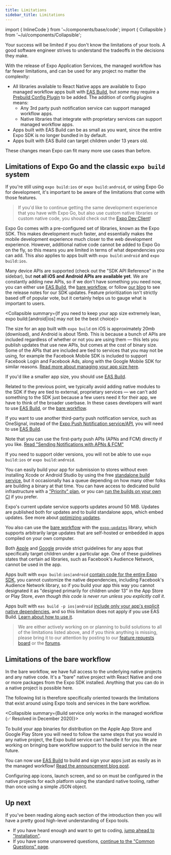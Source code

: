 ```yaml
---
title: Limitations
sidebar_title: Limitations
---
```


import { InlineCode } from '~/components/base/code';
import { Collapsible } from '~/ui/components/Collapsible';

Your success will be limited if you don't know the limitations of your tools. A good software engineer strives to understand the tradeoffs in the decisions they make.

<Collapsible summary="Used Expo before? Here are some recent changes to the managed workflow you should be aware of…">

With the release of Expo Application Services, the managed workflow has far fewer limitations, and can be used for any project no matter the complexity:

- All libraries available to React Native apps are available to Expo managed workflow apps built with [EAS Build](/build/setup.md), but _some_ may require a [Prebuild Config Plugin](/guides/config-plugins/) to be added. The addition of config plugins means:
  - Any 3rd party push notification service can support managed workflow apps.
  - Native libraries that integrate with proprietary services can support managed workflow apps.
- Apps built with EAS Build can be as small as you want, since the entire Expo SDK is no longer bundled in by default.
- Apps built with EAS Build can target children under 13 years old.

These changes mean Expo can fit many more use cases than before.

</Collapsible>

## Limitations of Expo Go and the classic `expo build` system

If you're still using `expo build:ios` or `expo build:android`, or using Expo Go for development, it's important to be aware of the limitations that come with those features.

> If you'd like to continue getting the same development experience that you have with Expo Go, but also use custom native libraries or custom native code, you should check out the [Expo Dev Client](/clients/introduction.md)!

Expo Go comes with a pre-configured set of libraries, known as the Expo SDK. This makes development much faster, and essentially makes the mobile development experience much closer to the web development experience. However, additional native code cannot be added to Expo Go on the fly, so this means you are limited in terms of what dependencies you can add. This also applies to apps built with `expo build:android` and `expo build:ios`.

<Collapsible summary="Not all iOS and Android APIs are available">

Many device APIs are supported (check out the "SDK API Reference" in the sidebar), but **not all iOS and Android APIs are available yet**. We are constantly adding new APIs, so if we don't have something you need now, you can either use [EAS Build](/build/setup.md), the [bare workflow](managed-vs-bare.md#bare-workflow), or follow [our blog](https://blog.expo.dev) to see the release notes for our SDK updates. Feature prioritization isn't strictly based off of popular vote, but it certainly helps us to gauge what is important to users.

</Collapsible>

<Collapsible summary={<span>If you need to keep your app size extremely lean, <InlineCode>expo build:[android|ios]</InlineCode> may not be the best choice</span>}>

The size for an app built with `expo build` on iOS is approximately 20mb (download), and Android is about 15mb. This is because a bunch of APIs are included regardless of whether or not you are using them &mdash; this lets you publish updates that use new APIs, but comes at the cost of binary size. Some of the APIs that are included are tied to services that you may not be using, for example the Facebook Mobile SDK is included to support Facebook Login and Facebook Ads, along with the Google Mobile SDK for similar reasons. [Read more about managing your app size here](https://expo.fyi/managed-app-size).

If you'd like a smaller app size, you should use [EAS Build](/build/setup.md).

</Collapsible>

<Collapsible summary="Native libraries to integrate with proprietary services are usually not included in the SDK">

Related to the previous point, we typically avoid adding native modules to the SDK if they are tied to external, proprietary services &mdash; we can't add something to the SDK just because a few users need it for their app, we have to think of the broader userbase. In these cases developers will want to use [EAS Build](/build/setup.md), or the [bare workflow](../introduction/managed-vs-bare.md).

</Collapsible>

<Collapsible summary="The only supported third-party push notification service is the Expo notification service">

If you want to use another third-party push notification service, such as OneSignal, instead of the [Expo Push Notification service/API](/push-notifications/overview.md), you will need to use [EAS Build](/build/setup.md).

Note that you can use the first-party push APIs (APNs and FCM) directly if you like. [Read "Sending Notifications with APNs & FCM"](/push-notifications/sending-notifications-custom.md)

</Collapsible>

<Collapsible summary="The minimum supported OS versions are Android 5+ and iOS 10+">

If you need to support older versions, you will not be able to use `expo build:ios` or `expo build:android`.

</Collapsible>

<Collapsible summary="Free builds can sometimes be queued">

You can easily build your app for submission to stores without even installing Xcode or Android Studio by using the free [standalone build service](/distribution/building-standalone-apps.md), but it occasionally has a queue depending on how many other folks are building a binary at that time. You can have access to dedicated build infrastructure with a ["Priority" plan](https://expo.dev/developer-services), or you can [run the builds on your own CI](../distribution/turtle-cli.md) if you prefer.

</Collapsible>

<Collapsible summary="Updates (JS and assets) for updates and builds are size-limited">

Expo's current update service supports updates around 50 MiB. Updates are published both for updates and to build standalone apps, which embed updates. See more about [optimizing updates](../distribution/optimizing-updates.md).

You also can use the [bare workflow](/bare/exploring-bare-workflow.md) with the [`expo-updates`](/versions/latest/sdk/updates.md) library, which supports arbitrarily large updates that are self-hosted or embedded in apps compiled on your own computer.

</Collapsible>

<Collapsible summary="Your app cannot target only children under 13 years old without customizing native dependencies">

Both [Apple](https://developer.apple.com/app-store/review/guidelines/#kids) and [Google](https://support.google.com/googleplay/android-developer/answer/9285070?hl=en) provide strict guidelines for any apps that specifically target children under a particular age. One of these guidelines states that certain ad libraries, such as Facebook's Audience Network, cannot be used in the app.

Apps built with `expo build:ios|android` [contain code for the entire Expo SDK](https://expo.fyi/managed-app-size), you cannot customize the native dependencies, including Facebook's Audience Network library, so if you build your app this way you cannot designated it as "designed primarily for children under 13" in the App Store or Play Store, _even though this code is never run unless you explicitly call it_.

Apps built with `eas build -p ios|android` [include only your app's explicit native dependencies](https://blog.expo.dev/expo-managed-workflow-in-2021-d1c9b68aa10), and so this limitation does not apply if you use EAS Build. [Learn about how to use it](/build/introduction).

</Collapsible>

> We are either actively working on or planning to build solutions to all of the limitations listed above, and if you think anything is missing, please bring it to our attention by posting to our [feature requests board](https://expo.canny.io/feature-requests) or the [forums](https://forums.expo.dev/).

## Limitations of the bare workflow

In the bare workflow, we have full access to the underlying native projects and any native code. It's a "bare" native project with React Native and one or more packages from the Expo SDK installed. Anything that you can do in a native project is possible here.

The following list is therefore specifically oriented towards the limitations that exist around using Expo tools and services in the bare workflow.

<Collapsible summary={<span><span className="strike">Build service only works in the managed workflow</span> (✅ Resolved in December 2020)</span>}>

<span className="strike">To build your app binaries for distribution on the Apple App Store and Google Play Store you will need to follow the same steps that you would in any native project, the Expo build service can't handle it for you. We are working on bringing bare workflow support to the build service in the near future.</span>

You can now use [EAS Build](/build/introduction.md) to build and sign your apps just as easily as in the managed workflow! [Read the announcement blog post](https://blog.expo.dev/expo-application-services-eas-build-and-submit-fc1d1476aa2e).

</Collapsible>

<Collapsible summary="Configuration must be done on each native project rather than once with app.json">

Configuring app icons, launch screen, and so on must be configured in the native projects for each platform using the standard native tooling, rather than once using a simple JSON object.

</Collapsible>

## Up next

If you've been reading along each section of the introduction then you will have a pretty good high-level understanding of Expo tools.

- If you have heard enough and want to get to coding, [jump ahead to "Installation"](/get-started/installation.md).
- If you have some unanswered questions, [continue to the "Common Questions" page](/introduction/faq.md).
